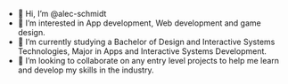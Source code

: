 - 👋 Hi, I’m @alec-schmidt
- 👀 I’m interested in App development, Web development and game design.
- 🌱 I’m currently studying a Bachelor of Design and Interactive Systems Technologies, Major in Apps and Interactive Systems Development.
- 💞️ I’m looking to collaborate on any entry level projects to help me learn and develop my skills in the industry.

<!---
alec-schmidt/alec-schmidt is a ✨ special ✨ repository because its `README.md` (this file) appears on your GitHub profile.
You can click the Preview link to take a look at your changes.
--->
